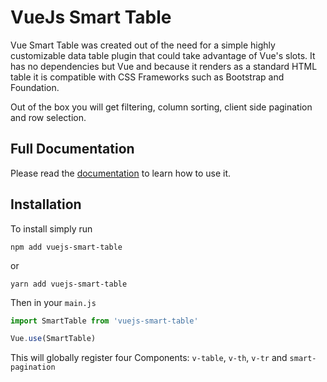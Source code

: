 # VueJs Smart Table 

Vue Smart Table was created out of the need for a simple highly customizable data table plugin 
that could take advantage of Vue's slots. It has no dependencies but Vue and because it 
renders as a standard HTML table it is compatible with CSS Frameworks such as Bootstrap and Foundation.

Out of the box you will get filtering, column sorting, client side pagination and row selection.

## Full Documentation
Please read the [documentation](https://tochoromero.github.io/vuejs-smart-table/) to learn how to use it.

## Installation
To install simply run
```
npm add vuejs-smart-table
```
or
```
yarn add vuejs-smart-table
```

Then in your `main.js`
```js
import SmartTable from 'vuejs-smart-table'

Vue.use(SmartTable)
```
This will globally register four Components: `v-table`, `v-th`, `v-tr` and `smart-pagination`
